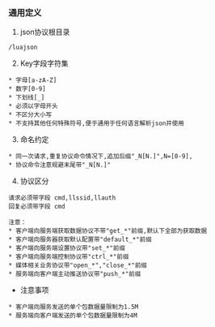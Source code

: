 ### 通用定义

1. json协议根目录

```
/luajson
```

2. Key字段字符集

```
* 字母[a-zA-Z]
* 数字[0-9]
* 下划线[_]
* 必须以字母开头
* 不区分大小写
* 不支持其他任何特殊符号,便于通用于任何语言解析json并使用
```

3. 命名约定

```
* 同一次请求,重复协议命令情况下,追加后缀"_N[N.]",N=[0-9],
* 协议命令注意规避末尾带"_N[N.]"
```

4. 协议区分

```
请求必须带字段 cmd,llssid,llauth
回复必须带字段 cmd

注意：
* 客户端向服务端获取数据协议不带"get_*"前缀,默认下全部为获取数据
* 客户端向服务器获取默认配置带"default_*"前缀
* 客户端向服务端设置协议带"set_*"前缀
* 客户端向服务端控制协议带"ctrl_*"前缀
* 媒体相关业务协议带"open_*","close_*"前缀
* 服务端向客户端主动推送协议带"push_*"前缀
```

* 注意事项

```
* 客户端向服务发送的单个包数据量限制为1.5M
* 服务端向客户端发送的单个包数据量限制为4M
```
